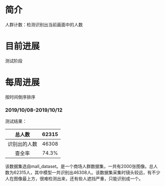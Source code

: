 # 简介

人群计数：检测识别出当前画面中的人数

# 目前进展

测试阶段

# 每周进展

按时间倒序排序

### 2019/10/08-2019/10/12

测试结果：

|    总人数    | 62315 |
| :----------: | :---: |
| 识别出的人数 | 46308 |
|    查全率    | 74.3% |

该数据集选自mall_dataset。是一个商场人群数据集，一共有2000张图像。总人数为62315人，其中模型一共识别出46308人。该数据集采集时镜头较远，有不少人在图像最上方，很难检测出来，还有些人遮挡严重，只能识别成一个。